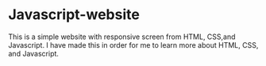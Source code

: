 # Javascript-website

This is a simple website with responsive screen from HTML, CSS,and Javascript. I have made this in order for me to learn more about HTML, CSS, and Javascript.
